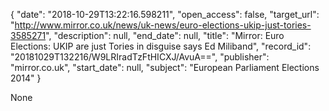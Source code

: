 {
  "date": "2018-10-29T13:22:16.598211", 
  "open_access": false, 
  "target_url": "http://www.mirror.co.uk/news/uk-news/euro-elections-ukip-just-tories-3585271", 
  "description": null, 
  "end_date": null, 
  "title": "Mirror: Euro Elections: UKIP are just Tories in disguise says Ed Miliband", 
  "record_id": "20181029T132216/W9LRIradTzFtHICXJ/AvuA==", 
  "publisher": "mirror.co.uk", 
  "start_date": null, 
  "subject": "European Parliament Elections 2014"
}

None